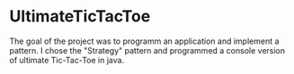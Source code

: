 # UltimateTicTacToe

The goal of the project was to programm an application and implement a pattern. I chose the "Strategy" pattern and programmed a console version of ultimate Tic-Tac-Toe in java.
